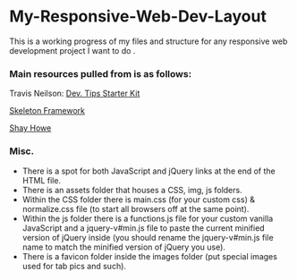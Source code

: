 # My-Responsive-Web-Dev-Layout

This is a working progress of my files and structure for any responsive web development project I want to do .


### Main resources pulled from is as follows:

Travis Neilson: [Dev. Tips Starter Kit](https://github.com/DevTips/DevTips-Starter-Kit)

[Skeleton Framework](http://getskeleton.com/)

[Shay Howe](https://learn.shayhowe.com/)

### Misc.
- There is a spot for both JavaScript and jQuery links at the end of the HTML file.
- There is an assets folder that houses a CSS, img, js folders.
- Within the CSS folder there is main.css (for your custom css) & normalize.css file (to start all browsers off at the same point).
- Within the js folder there is a functions.js file for your custom vanilla JavaScript and a jquery-v#min.js file to paste the current minified version of jQuery inside (you should rename the jquery-v#min.js file name to match the minified version of jQuery you use).
- There is a favicon folder inside the images folder (put special images used for tab pics and such).
